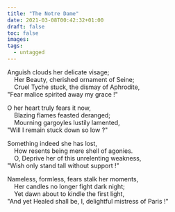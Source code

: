 ```yaml
---
title: "The Notre Dame"
date: 2021-03-08T00:42:32+01:00
draft: false
toc: false
images:
tags:
  - untagged
---
```


Anguish clouds her delicate visage;\
&nbsp;&nbsp;&nbsp;&nbsp;Her Beauty, cherished ornament of Seine;\
&nbsp;&nbsp;&nbsp;&nbsp;Cruel Tyche stuck, the dismay of Aphrodite,\
"Fear malice spirited away my grace !"  

O her heart truly fears it now,  
&nbsp;&nbsp;&nbsp;&nbsp;Blazing flames feasted deranged;\
&nbsp;&nbsp;&nbsp;&nbsp;Mourning gargoyles lustily lamented,\
"Will I remain stuck down so low ?"  

Something indeed she has lost,\
&nbsp;&nbsp;&nbsp;&nbsp;How resents being mere shell of agonies.\
&nbsp;&nbsp;&nbsp;&nbsp;O, Deprive her of this unrelenting weakness,\
"Wish only stand tall without support !"

Nameless, formless, fears stalk her moments,\
&nbsp;&nbsp;&nbsp;&nbsp;Her candles no longer fight dark night;\
&nbsp;&nbsp;&nbsp;&nbsp;Yet dawn about to kindle the first light,\
"And yet Healed shall be, I, delightful mistress of Paris !"  

